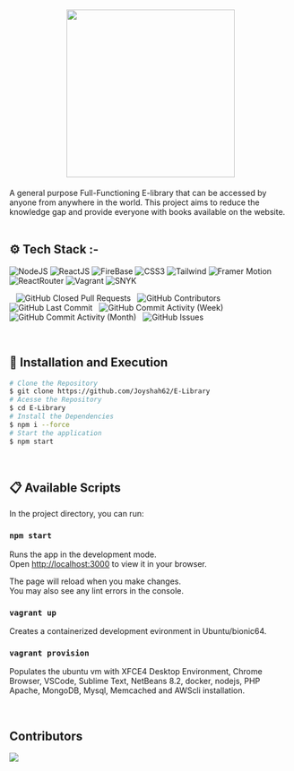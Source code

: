 <!-- ## Description -->
# <img style="height:300px; width:300px; display:block; margin-left:auto; margin-right:auto;" src="https://i.ibb.co/DYfqKwQ/Edu-Zone-favicon.png"></img>

A general purpose Full-Functioning E-library that can be accessed by anyone from anywhere in the world. This project aims to reduce the knowledge gap and provide everyone with books available on the website.
<br /><br />

## ⚙️ Tech Stack :-


  ![NodeJS](https://img.shields.io/badge/nodejs-100000?style=for-the-badge&logo=node.js&logoColor=FFFFFF&labelColor=669f64&color=669f64)
  ![ReactJS](https://img.shields.io/badge/reactJS-100000?style=for-the-badge&logo=react&logoColor=00DAFF&labelColor=FFFFFF&color=FFFFFF)
  ![FireBase](https://img.shields.io/badge/firebase-100000?style=for-the-badge&logo=firebase&logoColor=FFFFFF&labelColor=ffcb2c&color=ffcb2c)
  ![CSS3](https://img.shields.io/badge/CSS3-1572B6?style=for-the-badge&logo=css3&logoColor=white)
  ![Tailwind](https://img.shields.io/badge/Tailwind-100000?style=for-the-badge&logo=tailwindcss&logoColor=FFFFFF&labelColor=38BDF8&color=38BDF8)
  ![Framer Motion](https://img.shields.io/badge/Framer_Motion-100000?style=for-the-badge&logo=framer&logoColor=white&labelColor=676afa&color=676afa)
  ![ReactRouter](https://img.shields.io/badge/react_router-100000?style=for-the-badge&logo=react-router&logoColor=FFFFFF&labelColor=d0021b&color=d0021b)
  ![Vagrant](https://img.shields.io/badge/vagrant-100000?style=for-the-badge&logo=vagrant&logoColor=white&labelColor=1563ff&color=1563ff)
  ![SNYK](https://img.shields.io/badge/snyk-100000?style=for-the-badge&logo=snyk&logoColor=white&labelColor=221f4a&color=221f4a)

<p align="left">  
  
  <img alt="" src="https://img.shields.io/github/repo-size/Joyshah62/E-Library" /> &nbsp;
  <img alt="GitHub Closed Pull Requests" src="https://img.shields.io/github/issues-pr-closed/Joyshah62/E-Library" /> &nbsp;
  <img alt="GitHub Contributors" src="https://img.shields.io/github/contributors/Joyshah62/E-Library" /> &nbsp;
  <img alt="GitHub Last Commit" src="https://img.shields.io/github/last-commit/Joyshah62/E-Library" /> &nbsp;
  <img alt="GitHub Commit Activity (Week)" src="https://img.shields.io/github/commit-activity/w/Joyshah62/E-Library" /> &nbsp;
  <img alt="GitHub Commit Activity (Month)" src="https://img.shields.io/github/commit-activity/m/Joyshah62/E-Library" /> &nbsp;
  <img alt="GitHub Issues" src="https://img.shields.io/github/issues/JoyShah62/E-Library" />

</p>

<br />

## 🚀 Installation and Execution

```bash
# Clone the Repository
$ git clone https://github.com/Joyshah62/E-Library
# Acesse the Repository
$ cd E-Library
# Install the Dependencies
$ npm i --force
# Start the application
$ npm start
```

<br />

## 📋 Available Scripts

In the project directory, you can run:

### `npm start`

Runs the app in the development mode.\
Open [http://localhost:3000](http://localhost:3000) to view it in your browser.

The page will reload when you make changes.\
You may also see any lint errors in the console.

### `vagrant up`

Creates a containerized development evironment in Ubuntu/bionic64.

### `vagrant provision`

Populates the ubuntu vm with XFCE4 Desktop Environment, Chrome Browser, VSCode, Sublime Text, NetBeans 8.2, docker, nodejs, PHP Apache, MongoDB, Mysql, Memcached and AWScli installation.


<br />

## Contributors 

<a href="https://github.com/Joyshah62/E-Library/graphs/contributors">
  <img src="https://contrib.rocks/image?repo=Joyshah62/E-Library" />
</a>


